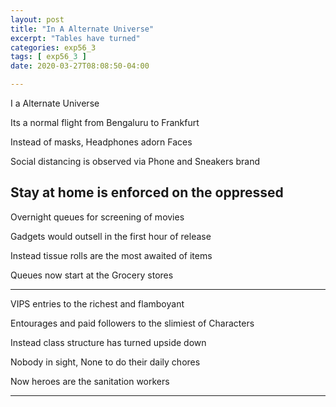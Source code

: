 ```yaml
---
layout: post
title: "In A Alternate Universe"
excerpt: "Tables have turned"
categories: exp56_3
tags: [ exp56_3 ]
date: 2020-03-27T08:08:50-04:00

---
```



I a Alternate Universe

Its a normal flight from Bengaluru to Frankfurt

Instead of masks, Headphones adorn Faces

Social distancing is observed via Phone and Sneakers brand

Stay at home is enforced on the oppressed
----

Overnight queues for screening of movies

Gadgets would outsell in the first hour of release

Instead tissue rolls are the most awaited of items

Queues now start at the Grocery stores

---

VIPS entries to the richest and flamboyant

Entourages and paid followers to the slimiest of Characters

Instead class structure has turned upside down

Nobody in sight, None to do their daily chores

Now heroes are the sanitation workers

---
